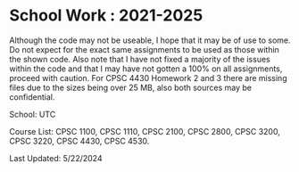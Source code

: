 # School Work : 2021-2025
Although the code may not be useable, I hope that it may be of use to some.  Do not expect for the exact same assignments to be used as those within the shown code.  Also note that I have not fixed a majority of the issues within the code and that I may have not gotten a 100% on all assignments, proceed with caution.  For CPSC 4430 Homework 2 and 3 there are missing files due to the sizes being over 25 MB, also both sources may be confidential.

School: UTC

Course List: CPSC 1100, CPSC 1110, CPSC 2100, CPSC 2800, CPSC 3200, CPSC 3220, CPSC 4430, CPSC 4530.

Last Updated: 5/22/2024
